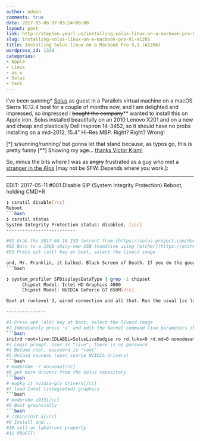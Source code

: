 ```yaml
---
author: admin
comments: true
date: 2017-05-08 07:03:14+00:00
layout: post
link: http://stephen.yearl.us/installing-solus-linux-on-a-macbook-pro-91-a1286/
slug: installing-solus-linux-on-a-macbook-pro-91-a1286
title: Installing Solus linux on a Macbook Pro 9,1 (A1286)
wordpress_id: 1320
categories:
- Apple
- Linux
- os x
- Solus
- tech
---
```


I've been sunning* [Solus](https://solus-project.com) as guest in a Parallels virtual machine on a macOS Sierra 10.12.4 host for a couple of months now, and I am delighted and impressed, so impressed I <del>bought the company</del>** wanted to install this on Apple iron. Solus installed beautifully on an 2010 Lenovo X201 and on a new and cheap and plastically Dell Inspiron 14-3452, so it should have no probs installing on a mid-2012, 15.4" Hi-Res MBP. Right? Right? Wrong!

[*] s/sunning/running/ but gonna let that stand because, as typos go, this is pretty funny
[**] Showing my age... [thanks Victor Kiam!](https://www.youtube.com/watch?v=qf22bddvLnc)

So, minus the bits where I was as <del>angry</del> frustrated as a guy who met a [stranger in the Alps](https://www.youtube.com/watch?v=4koLWPq2qDY&feature=youtu.be&t=1m21s) [may not be SFW. Depends where you work.]:

--------------------------
EDIT: 2017-05-11
#001 Disable SIP (System Integrity Protection)
Reboot, holding CMD+R
```bash
❯ csrutil disable[/cc]
Reboot
```bash
❯ csrutil status
System Integrity Protection status: disabled. [/cc]
--------------------------

#01 Grab the 2017-04-18 ISO torrent from [https://solus-project.com/download/](https://solus-project.com/download/)
#02 Burn to a 16GB shiny-new USB thumdrive using [etcher](https://etcher.io/).
#03 Press opt (alt) key at boot, select the livecd image

and, Mr. Franklin, it balked. Black Screen of Death. If you do the googles this usually has something to do with graphics *and stuff*. Which, for me, means:
```bash

❯ system_profiler SPDisplaysDataType | grep -i chipset
      Chipset Model: Intel HD Graphics 4000
      Chipset Model: NVIDIA GeForce GT 650M[/cc]

Boot at runlevel 3, wired connection and all that. Run the usual [cc lang="bash" inline="true"]dmesg | less[/cc] , [cc lang="bash" inline="true"]journalctl | less[/cc], [cc lang="bash" inline="true"]linux-driver-management status[/cc], [cc lang="bash" inline="true"]modprobe [/cc] and the googles. Poke and prod and pull hair, and finally...

---------------

#1 Press opt (alt) key at boot, select the livecd image
#2 Immediately press 'e' and edit the kernel command line parameters (boot options), replacing "quiet splash" with "nomodeset nouveau.blacklist=1 3". Full KMS now reads:
```bash
initrd root=live:CDLABEL=SolusLiveBudgie ro rd.luks=0 rd.md=0 nomodeset nouveau.blacklist=1 text 3[/cc]
#3 Login prompt. User is "live", there is no password
#4 Become root, password is "root"
#5 Unload nouveau (open source NVIDIA drivers) 
```bash
# modprobe -r nouveau[/cc]
#6 get more drivers from the Solus repository
```bash
# eopkg it nvidia-glx drivers[/cc]
#7 load Intel (integrated) graphics
```bash
# modprobe i915[/cc]
#8 Boot graphically
```bash
# /sbin/init 5[/cc]
#9 Install and...
#10 sell as lakefront property
#11 PROFIT!
